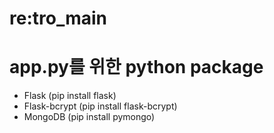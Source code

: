 # re:tro_main

# app.py를 위한 python package
- Flask (pip install flask)
- Flask-bcrypt (pip install flask-bcrypt)
- MongoDB (pip install pymongo)
